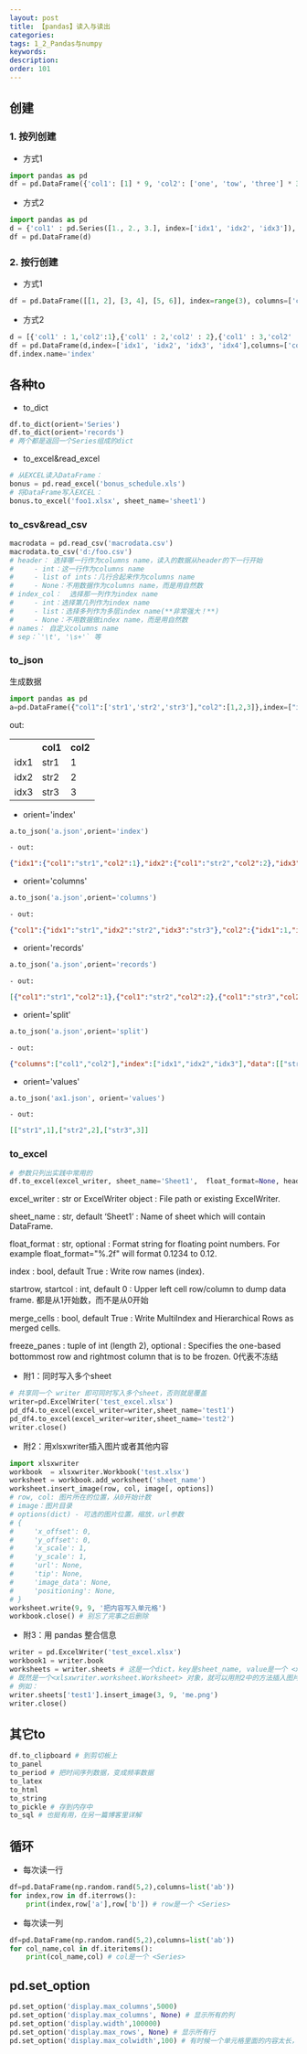 ```yaml
---
layout: post
title: 【pandas】读入与读出
categories:
tags: 1_2_Pandas与numpy
keywords:
description:
order: 101
---
```


## 创建
### 1. 按列创建
- 方式1
```python
import pandas as pd
df = pd.DataFrame({'col1': [1] * 9, 'col2': ['one', 'tow', 'three'] * 3}, index=range(9))
```
- 方式2
```python
import pandas as pd
d = {'col1' : pd.Series([1., 2., 3.], index=['idx1', 'idx2', 'idx3']),'col2' : pd.Series([1., 2., 3., 4.], index=['idx1', 'idx2', 'idx3', 'idx4'])}
df = pd.DataFrame(d)
```


### 2. 按行创建
- 方式1
```py
df = pd.DataFrame([[1, 2], [3, 4], [5, 6]], index=range(3), columns=['col1', 'col2'])
```
- 方式2
```python
d = [{'col1' : 1,'col2':1},{'col1' : 2,'col2' : 2},{'col1' : 3,'col2' : 3},{'col2' : 4}]
df = pd.DataFrame(d,index=['idx1', 'idx2', 'idx3', 'idx4'],columns=['col1','col2'])
df.index.name='index'
```

## 各种to
- to_dict
```python
df.to_dict(orient='Series')
df.to_dict(orient='records')
# 两个都是返回一个Series组成的dict
```
- to_excel&read_excel
```python
# 从EXCEL读入DataFrame：
bonus = pd.read_excel('bonus_schedule.xls')
# 将DataFrame写入EXCEL：
bonus.to_excel('foo1.xlsx', sheet_name='sheet1')
```

### to_csv&read_csv
```python
macrodata = pd.read_csv('macrodata.csv')
macrodata.to_csv('d:/foo.csv')
# header： 选择哪一行作为columns name，读入的数据从header的下一行开始
#     - int：这一行作为columns name
#     - list of ints：几行合起来作为columns name
#     - None：不用数据作为columns name，而是用自然数
# index_col：  选择那一列作为index name
#     - int：选择第几列作为index name
#     - list：选择多列作为多层index name(**非常强大！**)
#     - None：不用数据做index name，而是用自然数
# names： 自定义columns name
# sep：`'\t', '\s+'` 等
```

### to_json

生成数据
```Python
import pandas as pd
a=pd.DataFrame({"col1":['str1','str2','str3'],"col2":[1,2,3]},index=["idx1","idx2","idx3"])
```

out:

<table>
<tr><th></th><th>col1</th><th>col2</th></tr>
<tr><td>idx1</td><td>str1</td><td>1</td></tr>
<tr><td>idx2</td><td>str2</td><td>2</td></tr>
<tr><td>idx3</td><td>str3</td><td>3</td></tr>
</table>



- orient='index'
```Python
a.to_json('a.json',orient='index')
```
    - out:
```Json
{"idx1":{"col1":"str1","col2":1},"idx2":{"col1":"str2","col2":2},"idx3":{"col1":"str3","col2":3}}
```

- orient='columns'
```Python
a.to_json('a.json',orient='columns')
```
    - out:  
```Json
{"col1":{"idx1":"str1","idx2":"str2","idx3":"str3"},"col2":{"idx1":1,"idx2":2,"idx3":3}}
```
- orient='records'
```Python
a.to_json('a.json',orient='records')
```
    - out:  
```Json
[{"col1":"str1","col2":1},{"col1":"str2","col2":2},{"col1":"str3","col2":3}]
```
- orient='split'
```Python
a.to_json('a.json',orient='split')
```
    - out:
```Json
{"columns":["col1","col2"],"index":["idx1","idx2","idx3"],"data":[["str1",1],["str2",2],["str3",3]]}
```

- orient='values'
```Python
a.to_json('ax1.json', orient='values')
```
    - out:
```Json
[["str1",1],["str2",2],["str3",3]]
```

### to_excel
```py
# 参数只列出实践中常用的
df.to_excel(excel_writer, sheet_name='Sheet1',  float_format=None, header=True, index=True, startrow=0, startcol=0, engine=None, merge_cells=True, encoding=None, na_rep='', inf_rep='inf', freeze_panes=None)
```

excel_writer : str or ExcelWriter object
:    File path or existing ExcelWriter.

sheet_name : str, default ‘Sheet1’
:    Name of sheet which will contain DataFrame.

float_format : str, optional
:    Format string for floating point numbers. For example float_format="%.2f" will format 0.1234 to 0.12.

index : bool, default True
:    Write row names (index).

startrow, startcol : int, default 0
:    Upper left cell row/column to dump data frame. 都是从1开始数，而不是从0开始

merge_cells : bool, default True
:    Write MultiIndex and Hierarchical Rows as merged cells.

freeze_panes : tuple of int (length 2), optional
:    Specifies the one-based bottommost row and rightmost column that is to be frozen. 0代表不冻结



- 附1：同时写入多个sheet
```py
# 共享同一个 writer 即可同时写入多个sheet，否则就是覆盖
writer=pd.ExcelWriter('test_excel.xlsx')
pd_df4.to_excel(excel_writer=writer,sheet_name='test1')
pd_df4.to_excel(excel_writer=writer,sheet_name='test2')
writer.close()
```
- 附2：用xlsxwriter插入图片或者其他内容
```py
import xlsxwriter
workbook  = xlsxwriter.Workbook('test.xlsx')
worksheet = workbook.add_worksheet('sheet_name')
worksheet.insert_image(row, col, image[, options])
# row, col: 图片所在的位置，从0开始计数
# image：图片目录
# options(dict) - 可选的图片位置，缩放，url参数
# {
#     'x_offset': 0,
#     'y_offset': 0,
#     'x_scale': 1,
#     'y_scale': 1,
#     'url': None,
#     'tip': None,
#     'image_data': None,
#     'positioning': None,
# }
worksheet.write(9, 9, '把内容写入单元格')
workbook.close() # 别忘了完事之后删除
```
- 附3：用 pandas 整合信息
```py
writer = pd.ExcelWriter('test_excel.xlsx')
workbook1 = writer.book
worksheets = writer.sheets # 这是一个dict，key是sheet_name, value是一个 <xlsxwriter.worksheet.Worksheet> 对象
# 既然是一个<xlsxwriter.worksheet.Worksheet> 对象，就可以用附2中的方法插入图片和数据
# 例如：
writer.sheets['test1'].insert_image(3, 9, 'me.png')
writer.close()
```

## 其它to
```py
df.to_clipboard # 到剪切板上
to_panel
to_period # 把时间序列数据，变成频率数据
to_latex
to_html
to_string
to_pickle # 存到内存中
to_sql # 也挺有用，在另一篇博客里详解
```

## 循环
- 每次读一行
```py
df=pd.DataFrame(np.random.rand(5,2),columns=list('ab'))
for index,row in df.iterrows():
    print(index,row['a'],row['b']) # row是一个 <Series>
```
- 每次读一列
```py
df=pd.DataFrame(np.random.rand(5,2),columns=list('ab'))
for col_name,col in df.iteritems():
    print(col_name,col) # col是一个 <Series>
```


## pd.set_option

```py
pd.set_option('display.max_columns',5000)
pd.set_option('display.max_columns', None) # 显示所有的列
pd.set_option('display.width',100000)
pd.set_option('display.max_rows', None) # 显示所有行
pd.set_option('display.max_colwidth',100) # 有时候一个单元格里面的内容太长，超过上限会不显示并加上省略号
```
